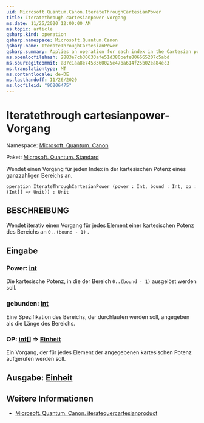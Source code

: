 ```yaml
---
uid: Microsoft.Quantum.Canon.IterateThroughCartesianPower
title: Iteratethrough cartesianpower-Vorgang
ms.date: 11/25/2020 12:00:00 AM
ms.topic: article
qsharp.kind: operation
qsharp.namespace: Microsoft.Quantum.Canon
qsharp.name: IterateThroughCartesianPower
qsharp.summary: Applies an operation for each index in the Cartesian power of an integer range.
ms.openlocfilehash: 2883e7cb30633afe51d380befe806665207c5abd
ms.sourcegitcommit: a87c1aa8e7453360025e47ba614f25b02ea84ec3
ms.translationtype: MT
ms.contentlocale: de-DE
ms.lasthandoff: 11/26/2020
ms.locfileid: "96206475"
---
```

# <a name="iteratethroughcartesianpower-operation"></a>Iteratethrough cartesianpower-Vorgang

Namespace: [Microsoft. Quantum. Canon](xref:Microsoft.Quantum.Canon)

Paket: [Microsoft. Quantum. Standard](https://nuget.org/packages/Microsoft.Quantum.Standard)


Wendet einen Vorgang für jeden Index in der kartesischen Potenz eines ganzzahligen Bereichs an.

```qsharp
operation IterateThroughCartesianPower (power : Int, bound : Int, op : (Int[] => Unit)) : Unit
```


## <a name="description"></a>BESCHREIBUNG

Wendet iterativ einen Vorgang für jedes Element einer kartesischen Potenz des Bereichs an `0..(bound - 1)` .

## <a name="input"></a>Eingabe

### <a name="power--int"></a>Power: [int](xref:microsoft.quantum.lang-ref.int)

Die kartesische Potenz, in die der Bereich `0..(bound - 1)` ausgelöst werden soll.


### <a name="bound--int"></a>gebunden: [int](xref:microsoft.quantum.lang-ref.int)

Eine Spezifikation des Bereichs, der durchlaufen werden soll, angegeben als die Länge des Bereichs.


### <a name="op--int--unit"></a>OP: [int](xref:microsoft.quantum.lang-ref.int)[] => [Einheit](xref:microsoft.quantum.lang-ref.unit) 

Ein Vorgang, der für jedes Element der angegebenen kartesischen Potenz aufgerufen werden soll.



## <a name="output--unit"></a>Ausgabe: [Einheit](xref:microsoft.quantum.lang-ref.unit)



## <a name="see-also"></a>Weitere Informationen

- [Microsoft. Quantum. Canon. iteratequercartesianproduct](xref:Microsoft.Quantum.Canon.IterateThroughCartesianProduct)